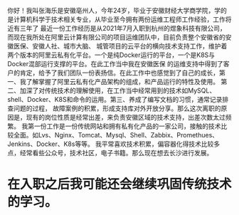 
你好！我叫张海乐是安徽亳州人，今年24岁，毕业于安徽财经大学商学院，学的是计算机科学于技术相关专业，从毕业至今拥有两份运维工程师工作经验，工作将近有三年了
最近一份工作经历是从2021年7月入职到杭州的煜象科技有限公司，而现在我所处在阿里云计算有限公司的项目运维团队中，目前负责整个安徽省的安徽医保、安徽人社、城市大脑、
城管项目的云平台的横向技术支持工作，维护着两个版本的阿里云私有化平台。一个是纯Docker运行的平台，一个是K8S与Docker混部运行支撑的平台。在此工作当中我在安徽医保
的运维支持中得到了客户的肯定，给予了我们团队一份表扬信。在此工作中也感觉到了自己的成长，第一、我了解掌握了阿里云私有化产品架构的组成，和产品运行的特性及使用。
第二、加深了对传统技术的理解使用，在工作当中经常用到的技术如MySQL、shell、Docker、K8S和命令的运用。第三、养成了编写文档的习惯，通常记录排查问题的过程，
故障案例的积累，形成支持库对外开放分享。那么这次离职的原因是，现有的岗位性质是经常出差，来负责安徽区域的技术支持，出差次数太过频繁。
我第一份工作是一份传统网站和拥有私有化产品的一家公司，接触的技术比较全面。如Lvs、Nginx、Tomcat、Mysql、Shell、Zabbix、Promethues、Jenkins、Docker、K8s等等。
我平常喜欢技术积累，偏容器化得技术比较多点，经常看些公众号，技术社区，电子书籍。那么现在想去长沙进行发展。

# 在入职之后我可能还会继续巩固传统技术的学习。
